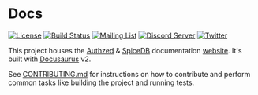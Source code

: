 # Docs

[![License](https://img.shields.io/badge/license-Apache--2.0-blue.svg "Apache 2.0 License")](https://www.apache.org/licenses/LICENSE-2.0.html)
[![Build Status](https://github.com/authzed/docs/workflows/Lint/badge.svg "GitHub Actions")](https://github.com/authzed/docs/actions)
[![Mailing List](https://img.shields.io/badge/email-google%20groups-4285F4 "authzed-oss@googlegroups.com")](https://groups.google.com/g/authzed-oss)
[![Discord Server](https://img.shields.io/discord/844600078504951838?color=7289da&logo=discord "Discord Server")](https://discord.gg/jTysUaxXzM)
[![Twitter](https://img.shields.io/twitter/follow/authzed?color=%23179CF0&logo=twitter&style=flat-square "@authzed on Twitter")](https://twitter.com/authzed)

This project houses the [Authzed] & [SpiceDB] documentation [website].
It's built with [Docusaurus] v2.

[Authzed]: https://authzed.com
[SpiceDB]: https://github.com/authzed/spicedb
[website]: https://authzed.com/docs
[Docusaurus]: https://docusaurus.io

See [CONTRIBUTING.md](/CONTRIBUTING.md) for instructions on how to contribute and perform common tasks like building the project and running tests.
